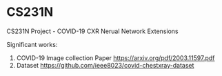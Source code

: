# CS231N
CS231N Project - COVID-19 CXR Nerual Network Extensions

Significant works:



1. COVID-19 Image collection Paper https://arxiv.org/pdf/2003.11597.pdf
2. Dataset https://github.com/ieee8023/covid-chestxray-dataset

